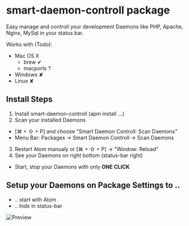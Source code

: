 # smart-daemon-controll package

Easy manage and controll your development Daemons like PHP, Apache, Nginx, MySql in your status bar.

Works with (Todo):
 * Mac OS X
   * brew ✔
   * macports ?
 * Windows ✘
 * Linux ✘

## Install Steps
1. Install smart-daemon-controll (apm install ...)
2. Scan your installed Daemons
 * [⌘ + ⇧ + P] and choose "Smart Daemon Controll: Scan Daemons"
 * Menu Bar: Packages -> Smart Daemon Controll -> Scan Daemons
3. Restart Atom manualy or [⌘ + ⇧ + P] -> "Window: Reload"
4. See your Daemons on right bottom (status-bar right)
 * Start, stop your Daemons with only **ONE CLICK**

## Setup your Daemons on Package Settings to ..
 * .. start with Atom
 * .. hide in status-bar

![Preview](https://github.com/mulian/smart-daemon-controll/blob/master/preview.gif)
